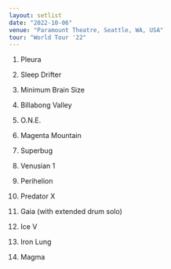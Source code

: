 ```yaml
---
layout: setlist
date: "2022-10-06"
venue: "Paramount Theatre, Seattle, WA, USA"
tour: "World Tour '22"
---
```



 1. Pleura

 2. Sleep Drifter

 3. Minimum Brain Size

 4. Billabong Valley

 5. O.N.E.

 6. Magenta Mountain

 7. Superbug

 8. Venusian 1

 9. Perihelion

10. Predator X

11. Gaia
    (with extended drum solo)

12. Ice V

13. Iron Lung

14. Magma


